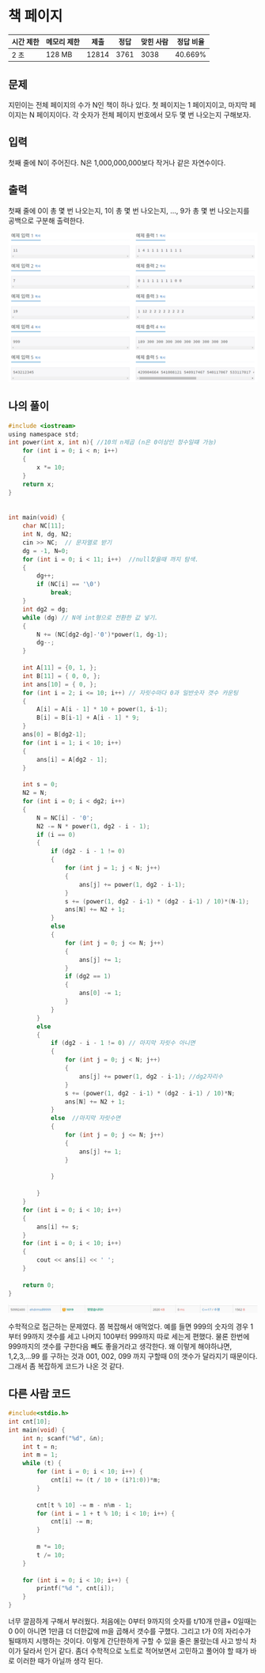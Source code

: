 # 책 페이지

| 시간 제한 | 메모리 제한 | 제출    | 정답   | 맞힌 사람 | 정답 비율   |
| ----- | ------ | ----- | ---- | ----- | ------- |
| 2 초   | 128 MB | 12814 | 3761 | 3038  | 40.669% |

## 문제

지민이는 전체 페이지의 수가 N인 책이 하나 있다. 첫 페이지는 1 페이지이고, 마지막 페이지는 N 페이지이다. 각 숫자가 전체 페이지 번호에서 모두 몇 번 나오는지 구해보자.

## 입력

첫째 줄에 N이 주어진다. N은 1,000,000,000보다 작거나 같은 자연수이다.

## 출력

첫째 줄에 0이 총 몇 번 나오는지, 1이 총 몇 번 나오는지, ..., 9가 총 몇 번 나오는지를 공백으로 구분해 출력한다.

![](C++_20221026_백준1019_책%20페이지assets/2022-10-26-23-24-22-image.png)

## 나의 풀이

```c
#include <iostream>
using namespace std;
int power(int x, int n){ //10의 n제곱 (n은 0이상인 정수일떄 가능)
	for (int i = 0; i < n; i++)
	{
		x *= 10;
	}
	return x;
}


int main(void) {
	char NC[11];
	int N, dg, N2;
	cin >> NC;  // 문자열로 받기 
	dg = -1, N=0;
	for (int i = 0; i < 11; i++)  //null찾을때 까지 탐색. 
	{
		dg++;
		if (NC[i] == '\0')
			break;
	}
	int dg2 = dg;
	while (dg) // N에 int형으로 전환한 값 넣기. 
	{
		N += (NC[dg2-dg]-'0')*power(1, dg-1);
		dg--;
	}

	int A[11] = {0, 1, };
	int B[11] = { 0, 0, };
	int ans[10] = { 0, };
	for (int i = 2; i <= 10; i++) // 자릿수마다 0과 일반숫자 갯수 카운팅 
	{
		A[i] = A[i - 1] * 10 + power(1, i-1);
		B[i] = B[i-1] + A[i - 1] * 9;
	}
	ans[0] = B[dg2-1];
	for (int i = 1; i < 10; i++)
	{
		ans[i] = A[dg2 - 1];
	}

	int s = 0;
	N2 = N;
	for (int i = 0; i < dg2; i++)
	{
		N = NC[i] - '0';
		N2 -= N * power(1, dg2 - i - 1);
		if (i == 0)
		{
			if (dg2 - i - 1 != 0)
			{
				for (int j = 1; j < N; j++)
				{
					ans[j] += power(1, dg2 - i-1);
				}
				s += (power(1, dg2 - i-1) * (dg2 - i-1) / 10)*(N-1);
				ans[N] += N2 + 1;
			}
			else
			{
				for (int j = 0; j <= N; j++)
				{
					ans[j] += 1;
				}
				if (dg2 == 1)
				{
					ans[0] -= 1;
				}
			}
		}
		else
		{
			if (dg2 - i - 1 != 0) // 마지막 자릿수 아니면
			{
				for (int j = 0; j < N; j++)
				{
					ans[j] += power(1, dg2 - i-1); //dg2자리수 
				}
				s += (power(1, dg2 - i-1) * (dg2 - i-1) / 10)*N;
				ans[N] += N2 + 1;
			}
			else  //마지막 자릿수면
			{
				for (int j = 0; j <= N; j++)
				{
					ans[j] += 1;
				}

			}

		}
	}
	for (int i = 0; i < 10; i++)
	{
		ans[i] += s;
	}
	for (int i = 0; i < 10; i++)
	{
		cout << ans[i] << ' ';
	}

	return 0;
}
```

![](C++_20221026_백준1019_책%20페이지assets/2022-10-26-23-26-06-image.png)

수학적으로 접근하는 문제였다. 쫌 복잡해서 애먹었다. 예를 들면 999의 숫자의 경우 1부터 99까지 갯수를 세고 나머지 100부터 999까지 따로 세는게 편했다. 물론 한번에 999까지의 갯수를 구한다음 빼도 좋을거라고 생각한다. 왜 이렇게 해야하냐면, 1,2,3,...99 를 구하는 것과 001, 002, 099 까지 구할때 0의 갯수가 달라지기 때문이다. 그래서 좀 복잡하게 코드가 나온 것 같다.

## 다른 사람 코드

```c
#include<stdio.h>
int cnt[10];
int main(void) {
	int n; scanf("%d", &n);
	int t = n;
	int m = 1;
	while (t) {
		for (int i = 0; i < 10; i++) {
			cnt[i] += (t / 10 + (i?1:0))*m;
		}

		cnt[t % 10] -= m - n%m - 1;
		for (int i = 1 + t % 10; i < 10; i++) {
			cnt[i] -= m;
		}

		m *= 10;
		t /= 10;
	}

	for (int i = 0; i < 10; i++) {
		printf("%d ", cnt[i]);
	}
}
```

너무 깔끔하게 구해서 부러웠다.  처음에는 0부터 9까지의 숫자를 t/10개 만큼+ 0일때는 0 0이 아니면 1만큼 더 더한값에 m을 곱해서 갯수를 구했다. 그리고 t가 0의 자리수가 될때까지 시행하는 것이다. 이렇게 간단한하게 구할 수 있을 줄은 몰랐는데 사고 방식 차이가 달라서 인거 같다. 좀더 수학적으로 노트로 적어보면서 고민하고 풀어야 할 때가 바로 이러한 때가 아닐까 생각 된다.
